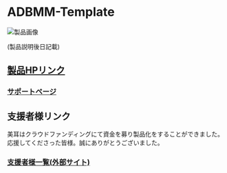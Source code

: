 # ADBMM-Template

![製品画像]()

(製品説明後日記載)


## [製品HPリンク](http://bit-trade-one.co.jp/) 

### [サポートページ](https://github.com/bit-trade-one/-ADXXXXX-Template/raw/master/Manual)

## 支援者様リンク

美耳はクラウドファンディングにて資金を募り製品化をすることができました。  
応援してくださった皆様。誠にありがとうございました。  
### [支援者様一覧(外部サイト)](https://camp-fire.jp/projects/623002/backers#menu)
